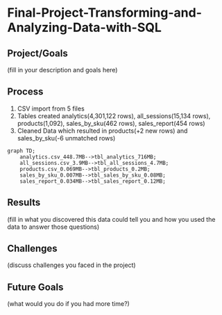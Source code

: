 # Final-Project-Transforming-and-Analyzing-Data-with-SQL

## Project/Goals
(fill in your description and goals here)

## Process
1. CSV import from 5 files
2. Tables created analytics(4,301,122 rows), all_sessions(15,134 rows), products(1,092), sales_by_sku(462 rows), sales_report(454 rows)
3. Cleaned Data which resulted in products(+2 new rows) and sales_by_sku(-6 unmatched rows)

```mermaid
graph TD;
    analytics.csv_448.7MB-->tbl_analytics_716MB;
    all_sessions.csv_3.9MB-->tbl_all_sessions_4.7MB;
    products.csv_0.069MB-->tbl_products_0.2MB;
    sales_by_sku_0.007MB-->tbl_sales_by_sku_0.08MB;
    sales_report_0.034MB-->tbl_sales_report_0.12MB;
```

## Results
(fill in what you discovered this data could tell you and how you used the data to answer those questions)

## Challenges 
(discuss challenges you faced in the project)

## Future Goals
(what would you do if you had more time?)

